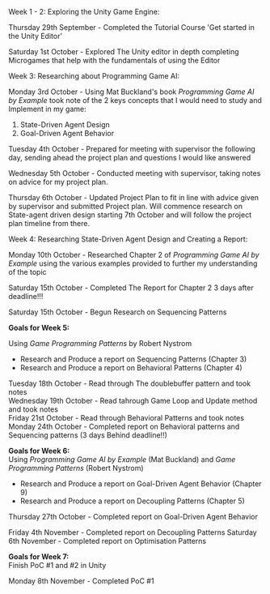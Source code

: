 Week 1 - 2:
Exploring the Unity Game Engine:

Thursday 29th September - Completed the Tutorial Course 'Get started in the Unity Editor'

Saturday 1st October - Explored The Unity editor in depth completing Microgames that help with the fundamentals of using the Editor

Week 3:
Researching about Programming Game AI:

Monday 3rd October - Using Mat Buckland's book *Programming Game AI by Example* took note of the 2 keys concepts that I would need to study and Implement in my game:
1. State-Driven Agent Design
2. Goal-Driven Agent Behavior

Tuesday 4th October - Prepared for meeting with supervisor the following day, sending ahead the project plan and questions I would like answered

Wednesday 5th October - Conducted meeting with supervisor, taking notes on advice for my project plan.

Thursday 6th October - Updated Project Plan to fit in line with advice given by supervisor and submitted Project plan. Will commence research on State-agent driven design starting 7th October and will follow the project plan timeline from there.

Week 4:
Researching State-Driven Agent Design and Creating a Report:

Monday 10th October - Researched Chapter 2 of *Programming Game AI by Example* using the various examples provided to further my understanding of the topic


Saturday 15th October - Completed The Report for Chapter 2     3 days after deadline!!!

Saturday 15th October - Begun Research on Sequencing Patterns

<b>Goals for Week 5:</b>

Using *Game Programming Patterns* by Robert Nystrom

- Research and Produce a report on Sequencing Patterns (Chapter 3)
- Research and Produce a report on Behavioral Patterns (Chapter 4)

Tuesday 18th October - Read through The doublebuffer pattern and took notes<br>
Wednesday 19th October - Read tahrough Game Loop and Update method and took notes<br>
Friday 21st October - Read through Behavioral Patterns and took notes<br>
Monday 24th October - Completed report on Behavioral patterns and Sequencing patterns (3 days Behind deadline!!)<br>

<b>Goals for Week 6:</b> <br>
Using  *Programming Game AI by Example* (Mat Buckland) and *Game Programming Patterns* (Robert Nystrom)<br>
- Research and Produce a report on Goal-Driven Agent Behavior (Chapter 9)
- Research and Produce a report on Decoupling Patterns (Chapter 5)

Thursday 27th October - Completed report on Goal-Driven Agent Behavior

Friday 4th November - Completed report on Decoupling Patterns
Saturday 6th November - Completed report on Optimisation Patterns

<b>Goals for Week 7:</b> <br>
Finish PoC #1 and #2 in Unity

Monday 8th November - Completed PoC #1
